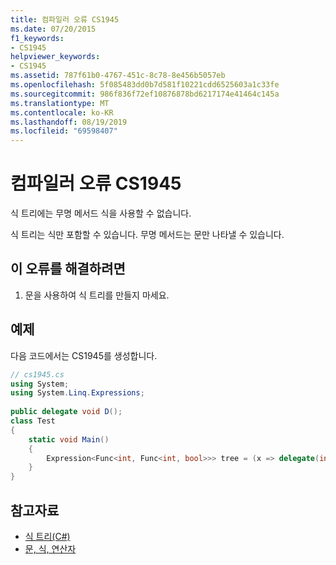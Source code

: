 ```yaml
---
title: 컴파일러 오류 CS1945
ms.date: 07/20/2015
f1_keywords:
- CS1945
helpviewer_keywords:
- CS1945
ms.assetid: 787f61b0-4767-451c-8c78-8e456b5057eb
ms.openlocfilehash: 5f085483dd0b7d581f10221cdd6525603a1c33fe
ms.sourcegitcommit: 986f836f72ef10876878bd6217174e41464c145a
ms.translationtype: MT
ms.contentlocale: ko-KR
ms.lasthandoff: 08/19/2019
ms.locfileid: "69598407"
---
```

# <a name="compiler-error-cs1945"></a>컴파일러 오류 CS1945
식 트리에는 무명 메서드 식을 사용할 수 없습니다.  
  
 식 트리는 식만 포함할 수 있습니다. 무명 메서드는 문만 나타낼 수 있습니다.  
  
## <a name="to-correct-this-error"></a>이 오류를 해결하려면  
  
1. 문을 사용하여 식 트리를 만들지 마세요.  
  
## <a name="example"></a>예제  
 다음 코드에서는 CS1945를 생성합니다.  
  
```csharp  
// cs1945.cs  
using System;  
using System.Linq.Expressions;  
  
public delegate void D();  
class Test  
{  
    static void Main()  
    {  
        Expression<Func<int, Func<int, bool>>> tree = (x => delegate(int i) { return true; }); // CS1945  
    }  
}  
```  
  
## <a name="see-also"></a>참고자료

- [식 트리(C#)](../programming-guide/concepts/expression-trees/index.md)
- [문, 식, 연산자](../programming-guide/statements-expressions-operators/index.md)
